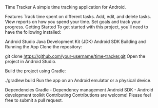 Time Tracker
A simple time tracking application for Android.

Features
Track time spent on different tasks.
Add, edit, and delete tasks.
View reports on how you spend your time.
Set goals and track your progress.
Getting Started
To get started with this project, you'll need to have the following installed:

Android Studio
Java Development Kit (JDK)
Android SDK
Building and Running the App
Clone the repository:

git clone https://github.com/your-username/time-tracker.git
Open the project in Android Studio.

Build the project using Gradle:

./gradlew build
Run the app on an Android emulator or a physical device.

Dependencies
Gradle - Dependency management
Android SDK - Android development toolkit
Contributing
Contributions are welcome! Please feel free to submit a pull request.
